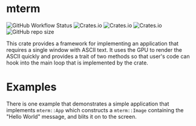 # mterm

![GitHub Workflow Status](https://img.shields.io/github/workflow/status/cthutu/mterm/Rust?logo=GitHub&style=flat-square)
![Crates.io](https://img.shields.io/crates/d/mterm?logo=Rust&style=flat-square)
![Crates.io](https://img.shields.io/crates/l/mterm?logo=Rust&style=flat-square)
![Crates.io](https://img.shields.io/crates/v/mterm?logo=Rust&style=flat-square)
![GitHub repo size](https://img.shields.io/github/repo-size/cthutu/mterm?logo=Github&style=flat-square)

This crate provides a framework for implementing an application that requires a single window with ASCII text.
It uses the GPU to render the ASCII quickly and provides a trait of two methods so that user's code can hook into
the main loop that is implemented by the crate.

# Examples

There is one example that demonstrates a simple application that implements `mterm::App` which constructs a `mterm::Image` 
containing the "Hello World" message, and blits it on to the screen.

